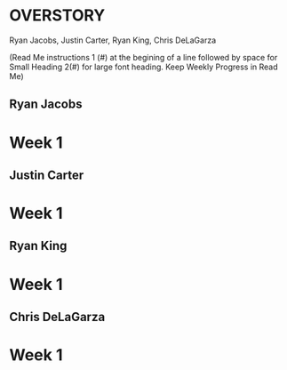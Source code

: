 # OVERSTORY
Ryan Jacobs, Justin Carter, Ryan King, Chris DeLaGarza

(Read Me instructions 1 (#) at the begining of a line followed by space for Small Heading 2(#) for large font heading. Keep Weekly Progress in Read Me)

## Ryan Jacobs
  # Week 1
    

## Justin Carter
  # Week 1
    

## Ryan King
  # Week 1
    

## Chris DeLaGarza
  # Week 1
    
